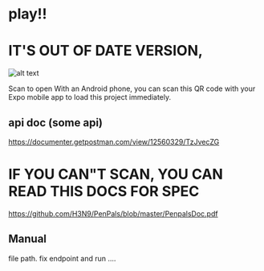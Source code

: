 # play!! 
# IT'S OUT OF DATE VERSION, 

![alt text](https://github.com/H3N9/PenPals/blob/master/download.png)

Scan to open
With an Android phone, you can scan this QR code with your Expo mobile app to load this project immediately.

## api doc (some api)
https://documenter.getpostman.com/view/12560329/TzJvecZG

# IF YOU CAN"T SCAN, YOU CAN READ THIS DOCS FOR SPEC
https://github.com/H3N9/PenPals/blob/master/PenpalsDoc.pdf


## Manual
file path. fix endpoint
and run ....
